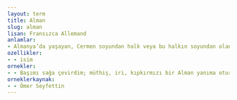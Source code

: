 ```yaml
---
layout: term
title: Alman
slug: alman
lisan: Fransızca Allemand
anlamlar:
- Almanya’da yaşayan, Cermen soyundan halk veya bu halkın soyundan olan kimse
ozellikler:
- - isim
ornekler:
- - Başımı sağa çevirdim; müthiş, iri, kıpkırmızı bir Alman yanıma oturmuş, gayet beyaz bir keten mendille terini siliyordu.
orneklerkaynak:
- - Ömer Seyfettin
---
```


